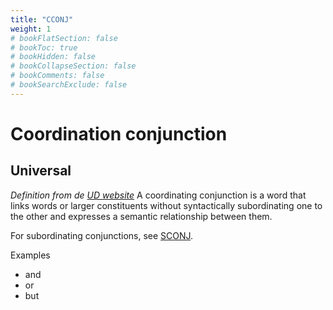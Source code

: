 ```yaml
---
title: "CCONJ"
weight: 1
# bookFlatSection: false
# bookToc: true
# bookHidden: false
# bookCollapseSection: false
# bookComments: false
# bookSearchExclude: false
---
```



# Coordination conjunction  


## Universal 

*Definition from de [UD website](https://universaldependencies.org/u/pos/CCONJ.html)*
A coordinating conjunction is a word that links words or larger constituents without syntactically subordinating one to the other and expresses a semantic relationship between them.

For subordinating conjunctions, see [SCONJ](./SCONJ.md).

Examples
- and
- or
- but




